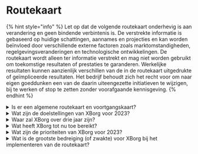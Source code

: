 # Routekaart

{% hint style="info" %}
Let op dat de volgende routekaart onderhevig is aan verandering en geen bindende verbintenis is. De verstrekte informatie is gebaseerd op huidige schattingen, aannames en projecties en kan worden beïnvloed door verschillende externe factoren zoals marktomstandigheden, regelgevingsveranderingen en technologische ontwikkelingen. De routekaart wordt alleen ter informatie verstrekt en mag niet worden gebruikt om toekomstige resultaten of prestaties te garanderen. Werkelijke resultaten kunnen aanzienlijk verschillen van de in de routekaart uitgedrukte of geïmpliceerde resultaten. Het bedrijf behoudt zich het recht voor om naar eigen goeddunken een van de daarin uiteengezette initiatieven te wijzigen, bij te werken of stop te zetten zonder voorafgaande kennisgeving.
{% endhint %}

<details>

<summary>Is er een algemene routekaart en voortgangskaart?</summary>

De algemene routekaart is te vinden in onze laatste [**presentatie**](https://docsend.com/view/5dwn74pn6izud3vb) en op onze [**website**](https://www.xborg.com/).

</details>

<details>

<summary>Wat zijn de doelstellingen van XBorg voor 2023?</summary>

* **1.000.000** gebruikers op de fan engagement-app

<!---->

* **50** esports-teams aan boord van de fan engagement-app, samen met 20 andere gemeenschappen

<!---->

* **10** software-engineers in het team

<!---->

* **$5 miljoen** aan seedronde-financiering en openbare tokenverkoop

<!---->

* **Decentralisatie** van het credential-netwerk en het ontwikkelaarsbeursprogramma

<!---->

* Vroege product **monetisatie**

<!---->

* **+20.000** gemeenschapsleden

</details>

<details>

<summary>Waar zal XBorg over drie jaar zijn?</summary>

Onze visie voor de komende drie jaar is om XBorg te transformeren tot een volledig gedecentraliseerd protocol met tal van gebruikerstoepassingen, terwijl we tegelijkertijd onszelf vestigen als het vooraanstaande gaming credential-netwerk. Door middel van beursprogramma's en actieve ondersteuning voor initiatieven van spelers streven we ernaar talloze gamers in staat te stellen en de opkomst van door spelers beheerde gaming-entiteiten, waaronder esports-teams en studio's, te faciliteren. Met een toewijding aan voortdurende innovatie en vooruitgang verwachten we dat XBorg naar voren zal komen als het dominante gaming-ecosysteem in de Web3-sfeer en daarbuiten, waardoor de weg wordt vrijgemaakt voor toekomstige uitstapjes naar andere entertainmentsectoren en initiatieven voor gemeenschapsversterking.\
\
Disclaimer: Hoewel we geloven dat het haalbaar is, zijn de in dit document gemaakte uitspraken over de visie van XBorg voor de komende drie jaar toekomstgericht en gebaseerd op aannames, verwachtingen en projecties over de gaming- en blockchain-industrieën. Deze uitspraken houden risico's en onzekerheden in, en daadwerkelijke resultaten kunnen wezenlijk verschillen van de beschreven resultaten in deze uitspraken. XBorg garandeert of belooft geen specifieke resultaten of uitkomsten. Elke investering in XBorg of zijn producten en diensten brengt risico's met zich mee en kan leiden tot het verlies van de volledige investering of een deel daarvan. XBorg is niet verantwoordelijk voor enige schade of verliezen die worden geleden als gevolg van een beleggingsbeslissing die is genomen op basis van de informatie in dit document. Tot slot mag niets in dit document worden opgevat als juridisch, financieel of beleggingsadvies.

</details>

<details>

<summary>Wat heeft XBorg tot nu toe bereikt?</summary>

* MVP van het gaming credential-netwerk gebouwd met **10.000** gebruikers
* Eerste toepassingsgeval, de soulbound launchpad met **zes vroege** deals
* De meest competitieve gaminggemeenschap in Web3
* Samenwerkingen met topmerken in Web3 en Web2 (Team BDS, Brave, YGG, Polygon Gaming)
* Grootste toernooiorganisator in Web3, met 125 georganiseerde toernooien in 2022 en de grootste Web3-league georganiseerd in 2023 (XCS)&#x20;
* Strategische financieringsronde
* Prometheus-munt

</details>

<details>

<summary>Wat zijn de prioriteiten van XBorg voor 2023?</summary>

De belangrijkste prioriteiten van XBorg zijn gericht op verschillende kritieke gebieden van strategische ontwikkeling. Ten eerste bouwt het team actief aan een robuuste en boeiende Fan Engagement App (xborg.gg) die zowel stabiel als meeslepend is. Ten tweede is het bedrijf toegewijd aan het vergroten van zijn technische talentenpool om de voortdurende groei en uitbreiding van zijn toepassingen en credential-netwerk te faciliteren. XBorg is ook toegewijd aan het nastreven van strategische zakelijke ontwikkelingsmogelijkheden met toonaangevende esports-teams om de gebruikersbetrokkenheid en aantrekkingskracht van het platform te vergroten.\
\
Met de focus op duurzame groei onderzoekt XBorg een reeks monetisatiestrategieën, waaronder wearable drops, maandelijkse gebruikers- en bedrijfsabonnementen en andere innovatieve inkomstenstromen. Ten slotte bereidt XBorg zich voor op een gedecentraliseerde toekomst door de lancering van de XBG-token en deze beschikbaar te stellen op Tier 1-beurzen, zoals Binance en Coinbase, en Tier 2-beurzen, zoals Bybit, Bitfinex en Kucoin. Door deze strategische prioriteiten na te streven, staat XBorg op het punt om de gamingindustrie te revolutioneren en zijn positie als leider in de snel evoluerende wereld van Web3-technologie te versterken.

</details>

<details>

<summary>Wat is de grootste bedreiging (of zwakte) voor XBorg bij het implementeren van de routekaart?</summary>

**Regelgevingsrisico's**

Net als elk Web3-project kan het regelgevingslandschap rond digitale activa de uitvoering van bepaalde routekaartitems belemmeren. Als bepaalde NFT's of tokens als effecten worden beschouwd onder bepaalde rechtsgebieden, kan dit schadelijk zijn voor ons ecosysteem of de bruikbaarheid van de XBG-token beïnvloeden.

**Gegevensbeheer**

Bovendien brengt het gebruik van XBorg van API's van derden afkomstig van gerenommeerde entiteiten zoals Steam en Faceit potentiële problemen met gegevensbeheer met zich mee, aangezien het stopzetten van dergelijke samenwerkingen onvermijdelijk zou leiden tot verminderde gegevenskwaliteit.&#x20;

**Traction van het credential-netwerk**

Het adoptierisico voor elk protocol kan niet worden overschat, omdat het een mogelijke hindernis vormt voor het succes ervan. Daarom is een robuust groeiplan van essentieel belang. In lijn hiermee hebben we de Fan Engagement App en strategische partnerschappen met esports-teams geïdentificeerd als de meest effectieve wegen om de kritieke massa van het XBorg-protocol te bereiken.

\


</details>